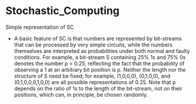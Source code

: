 # Stochastic_Computing
Simple representation of SC

* A basic feature of SC is that numbers are represented by bit-streams that can be processed by very simple circuits, while the numbers themselves are interpreted as probabilities under both normal and faulty conditions. For example, a bit-stream S containing 25% 1s and 75% 0s denotes the number p = 0.25, reflecting the fact that the probability of observing a 1 at an arbitrary bit position is p. Neither the length nor the structure of S need be fixed; for example, (1,0,0,0), (0,1,0,0), and (0,1,0,0,0,1,0,0) are all possible representations of 0.25. Note that p depends on the ratio of 1s to the length of the bit-stream, not on their positions, which can, in principle, be chosen randomly.
